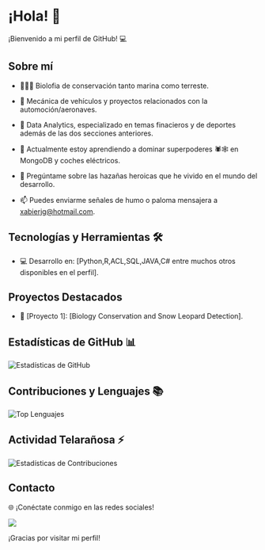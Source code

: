 # ¡Hola! 👋

¡Bienvenido a mi perfil de GitHub! 💻

## Sobre mí

- 🌱🦍🐋 Biolofia de conservación tanto marina como terreste.
- 🚗 Mecánica de vehículos y proyectos relacionados con la automoción/aeronaves.
- 🏀 Data Analytics, especializado en temas finacieros y de deportes además de las dos secciones anteriores.

- 🌱 Actualmente estoy aprendiendo a dominar superpoderes 🕷️🕸️ en MongoDB y coches eléctricos.
- 💬 Pregúntame sobre las hazañas heroicas que he vivido en el mundo del desarrollo.
- 📫 Puedes enviarme señales de humo o paloma mensajera a xabierjg@hotmail.com.

## Tecnologías y Herramientas 🛠️

- 💻 Desarrollo en: [Python,R,ACL,SQL,JAVA,C# entre muchos otros disponibles en el perfil].


## Proyectos Destacados

- 🚀 [Proyecto 1]: [Biology Conservation and Snow Leopard Detection].



## Estadísticas de GitHub 📊

![Estadísticas de GitHub](https://github-readme-stats.vercel.app/api?username=tuusuario&show_icons=true&theme=radical)

## Contribuciones y Lenguajes 📚

![Top Lenguajes](https://github-readme-stats.vercel.app/api/top-langs/?username=tuusuario&layout=compact)

## Actividad Telarañosa ⚡ 

![Estadísticas de Contribuciones](https://github-readme-streak-stats.herokuapp.com/?user=tuusuario)

## Contacto

🌐 ¡Conéctate conmigo en las redes sociales!

[<img src="https://img.shields.io/badge/LinkedIn-0077B5?style=for-the-badge&logo=linkedin&logoColor=white" />]([https://www.linkedin.com/in/xabierj/](https://www.linkedin.com/in/xabier-jim%C3%A9nez-g%C3%B3mez/))

¡Gracias por visitar mi perfil!
